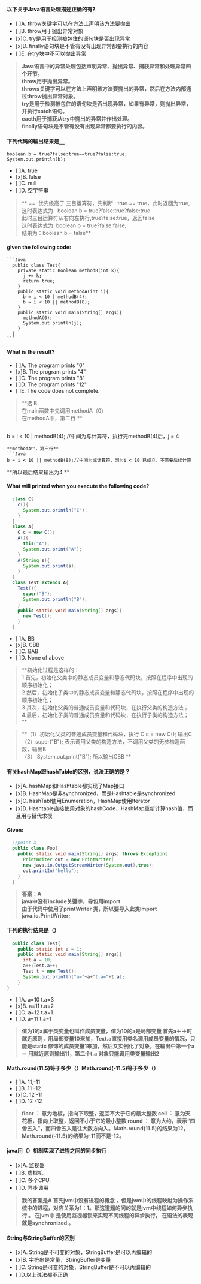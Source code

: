  #### 以下关于Java语言处理描述正确的有?  
  * [ ]A. throw关键字可以在方法上声明该方法要抛出
  * [ ]B. throw用于抛出异常对象  
  * [x]C. try是用于检测被包住的语句块是否出现异常  
  * [x]D. finally语句块是不管有没有出现异常都要执行的内容
  * [ ]E. 在try块中不可以抛出异常  
> **Java语言中的异常处理包括声明异常、抛出异常、捕获异常和处理异常四个环节。  
throw用于抛出异常。  
throws关键字可以在方法上声明该方法要抛出的异常，然后在方法内部通过throw抛出异常对象。  
try是用于检测被包住的语句块是否出现异常，如果有异常，则抛出异常，并执行catch语句。  
cacth用于捕获从try中抛出的异常并作出处理。  
finally语句块是不管有没有出现异常都要执行的内容。**

#### 下列代码的输出结果是`__`  
```
boolean b = true?false:true==true?false:true;
System.out.println(b);
 ```
* [ ]A. true
* [x]B. false
* [ ]C. null
* [ ]D. 空字符串
> ** ==  优先级高于 三目运算符，先判断   true == true，此时返回为true,  
这时表达式为   boolean b = true?false:true?false:true  
此时三目运算符从右向左执行,true?false:true，返回false  
这时表达式为  boolean b = true?false:false;  
结果为：boolean b = false**

#### given the following code:
    ```Java
      public class Test{
        private static Boolean methodB(int k){
          j += k;
          return true;
        }
        public static void methodA(int i){
          b = i < 10 | methodB(4);
          b = i < 10 || methodB(8);
        }
        public static void main(String[] args){
          methodA(0);
          System.out.println(j);
        }
      }
    ```
  #### What is the result?
  * [ ]A. The program prints "0"
  * [x]B. The program prints "4"
  * [ ]C. The program prints "8"
  * [ ]D. The program prints "12"
  * [ ]E. The code does not complete.
  >**选 B  
  在main函数中先调用methodA（0）  
  在methodA中，第二行 **

  >```Java
  b = i < 10 | methodB(4); //中间为与计算符，执行完methodB(4)后，j = 4
  ```
  **methodA中，第三行**
  ```Java
  b = i < 10 || methodB(8);//中间为或计算符，因为i < 10 已成立，不需要后续计算  
  ```
  **所以最后结果输出为4 **  

#### What will printed when you execute the following code?  
```Java
  class C{
    c(){
      System.out.println("C");
    }
  }
  class A{
    C c = new C();
    A(){
      this("A");
      System.out.print("A");
    }
    A(String s){
      System.out.print(s);
    }
  }
  class Test extends A{
    Test(){
      super("B");
      System.out.println("B");
    }
    public static void main(String[] args){
      new Test();
    }
  }  
```  
* [ ]A. BB
* [x]B. CBB
* [ ]C. BAB
* [ ]D. None of above

>**初始化过程是这样的：   
1.首先，初始化父类中的静态成员变量和静态代码块，按照在程序中出现的顺序初始化；  
2.然后，初始化子类中的静态成员变量和静态代码块，按照在程序中出现的顺序初始化；  
3.其次，初始化父类的普通成员变量和代码块，在执行父类的构造方法；  
4.最后，初始化子类的普通成员变量和代码块，在执行子类的构造方法；   **

>**（1）初始化父类的普通成员变量和代码块，执行 C c = new C(); 输出C   
（2）super("B"); 表示调用父类的构造方法，不调用父类的无参构造函数，输出B   
（3） System.out.print("B"); 所以输出CBB **

#### 有关hashMap跟hashTable的区别，说法正确的是？
* [x]A. hashMap和Hashtable都实现了Map接口
* [x]B. HashMap是非synchronized，而是Hashtable是synchronized
* [x]C. hashTabl使用Enumeration，HashMap使用Iterator
* [x]D. Hashtable直接使用对象的hashCode，HashMap重新计算hash值，而且用与替代求模  

#### Given:
```Java
  //point X
  public class Foo{
    public static void main(String[] args) throws Exception{
      PrintWriter out = new PrintWriter(
      new java.io.OutputStreamWirter(System.out),true);
      out.printIn("hello");
    }
  }
```
>**答案：A  
java中没有include关键字，导包用import  
由于代码中使用了printWriter 类，所以要导入此类Import java.io.PrintWriter;**

#### 下列的执行结果是（）
```Java
  public class Test{
    public static int a = 1;
    public static void main(String[] args){
      int a = 10;
      a++;Test.a++;
      Test t = new Test();
      System.out.println("a="+a+"t.a="+t.a);
    }
}
```
  * [ ]A. a=10 t.a=3
  * [x]B. a=11 t.a=2
  * [ ]C. a=12 t.a=1
  * [ ]D. a=11 t.a=1  

>**值为1的a属于类变量也叫作成员变量，值为10的a是局部变量 首先a＋＋时就近原则，用局部变量10来加，Text.a直接用类名调用成员变量的情况，只能是static 修饰的成员变量1来加，然后又实例化了对象，在输出中第一个a＝ 用就近原则输出11，第二个t.a 对象只能调用类变量输出2**

#### Math.round(11.5)等于多少（）Math.round(-11.5)等于多少（）
  * [ ]A. 11,-11
  * [ ]B. 11 -12
  * [x]C. 12 -11
  * [ ]D. 12 -12
  >**floor ： 意为地板，指向下取整，返回不大于它的最大整数 ceil ： 意为天花板，指向上取整，返回不小于它的最小整数 round ： 意为大约，表示“四舍五入”，而四舍五入是往大数方向入。Math.round(11.5)的结果为12，Math.round(-11.5)的结果为-11而不是-12。**

#### java用（）机制实现了进程之间的同步执行
  * [x]A. 监视器
  * [ ]B. 虚拟机
  * [ ]C. 多个CPU
  * [ ]D. 异步调用
  >**我的答案是A  首先jvm中没有进程的概念 ，但是jvm中的线程映射为操作系统中的进程，对应关系为1：1。那这道题的问的就是jvm中线程如何异步执行 。  在jvm中 是使用监视器锁来实现不同线程的异步执行，  在语法的表现就是synchronized  。**

#### String与StringBuffer的区别
  * [x]A. String是不可变的对象，StringBuffer是可以再编辑的
  * [x]B. 字符串是常量，StringBuffer是变量
  * [ ]C. String是可变的对象，StringBuffer是不可以再编辑的
  * [ ]D.以上说法都不正确  
